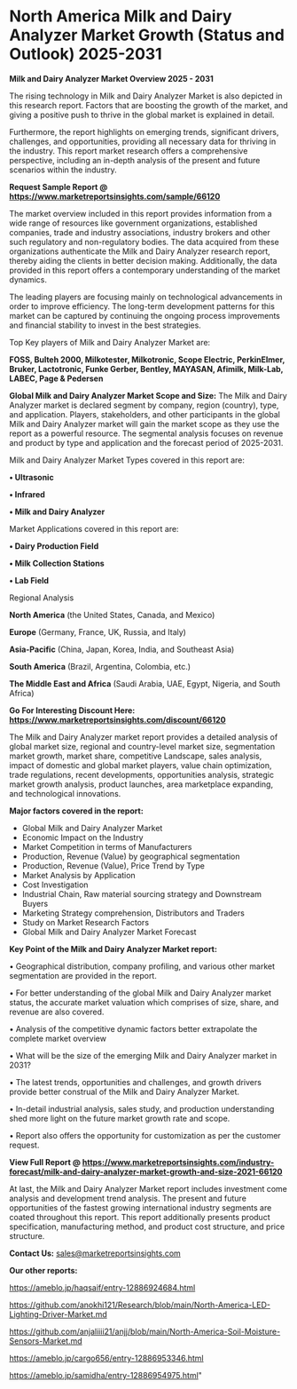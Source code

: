 # North America Milk and Dairy Analyzer Market Growth (Status and Outlook) 2025-2031

<Strong> Milk and Dairy Analyzer Market Overview 2025 - 2031</strong>

The rising technology in Milk and Dairy Analyzer Market is also depicted in this research report. Factors that are boosting the growth of the market, and giving a positive push to thrive in the global market is explained in detail.

Furthermore, the report highlights on emerging trends, significant drivers, challenges, and opportunities, providing all necessary data for thriving in the industry. This report market research offers a comprehensive perspective, including an in-depth analysis of the present and future scenarios within the industry.

<strong>Request Sample Report @ <a href=https://www.marketreportsinsights.com/sample/66120>https://www.marketreportsinsights.com/sample/66120</a></strong>

The market overview included in this report provides information from a wide range of resources like government organizations, established companies, trade and industry associations, industry brokers and other such regulatory and non-regulatory bodies. The data acquired from these organizations authenticate the Milk and Dairy Analyzer research report, thereby aiding the clients in better decision making. Additionally, the data provided in this report offers a contemporary understanding of the market dynamics.

The leading players are focusing mainly on technological advancements in order to improve efficiency. The long-term development patterns for this market can be captured by continuing the ongoing process improvements and financial stability to invest in the best strategies.

Top Key players of Milk and Dairy Analyzer Market are:

<strong>FOSS, Bulteh 2000, Milkotester, Milkotronic, Scope Electric, PerkinElmer, Bruker, Lactotronic, Funke Gerber, Bentley, MAYASAN, Afimilk, Milk-Lab, LABEC, Page & Pedersen</strong>

<strong><b>Global Milk and Dairy Analyzer Market Scope and Size:</b></strong>
The Milk and Dairy Analyzer market is declared segment by company, region (country), type, and application. Players, stakeholders, and other participants in the global Milk and Dairy Analyzer market will gain the market scope as they use the report as a powerful resource. The segmental analysis focuses on revenue and product by type and application and the forecast period of 2025-2031.

Milk and Dairy Analyzer Market Types covered in this report are:

<strong>• Ultrasonic

• Infrared

• Milk and Dairy Analyzer</strong>

Market Applications covered in this report are:

<strong>• Dairy Production Field

• Milk Collection Stations

• Lab Field</strong> 

Regional Analysis

<strong>North America</strong> (the United States, Canada, and Mexico)

<strong>Europe</strong> (Germany, France, UK, Russia, and Italy)

<strong>Asia-Pacific</strong> (China, Japan, Korea, India, and Southeast Asia)

<strong>South America</strong> (Brazil, Argentina, Colombia, etc.)

<strong>The Middle East and Africa</strong> (Saudi Arabia, UAE, Egypt, Nigeria, and South Africa)

<strong>Go For Interesting Discount Here: <a href=https://www.marketreportsinsights.com/discount/66120>https://www.marketreportsinsights.com/discount/66120</a></strong>

The Milk and Dairy Analyzer market report provides a detailed analysis of global market size, regional and country-level market size, segmentation market growth, market share, competitive Landscape, sales analysis, impact of domestic and global market players, value chain optimization, trade regulations, recent developments, opportunities analysis, strategic market growth analysis, product launches, area marketplace expanding, and technological innovations.

<strong><b>Major factors covered in the report:</b></strong>
<ul>
  <li>Global Milk and Dairy Analyzer Market </li>
  <li>Economic Impact on the Industry</li>
  <li>Market Competition in terms of Manufacturers</li>
  <li>Production, Revenue (Value) by geographical segmentation</li>
  <li>Production, Revenue (Value), Price Trend by Type</li>
  <li>Market Analysis by Application</li>
  <li>Cost Investigation</li>
  <li>Industrial Chain, Raw material sourcing strategy and Downstream Buyers</li>
  <li>Marketing Strategy comprehension, Distributors and Traders</li>
  <li>Study on Market Research Factors</li>
  <li>Global Milk and Dairy Analyzer Market Forecast</li>
</ul>

<strong><b>Key Point of the Milk and Dairy Analyzer Market report:</b></strong>

• Geographical distribution, company profiling, and various other market segmentation are provided in the report.

• For better understanding of the global Milk and Dairy Analyzer market status, the accurate market valuation which comprises of size, share, and revenue are also covered.

• Analysis of the competitive dynamic factors better extrapolate the complete market overview

• What will be the size of the emerging Milk and Dairy Analyzer market in 2031?

• The latest trends, opportunities and challenges, and growth drivers provide better construal of the Milk and Dairy Analyzer Market.

• In-detail industrial analysis, sales study, and production understanding shed more light on the future market growth rate and scope.

• Report also offers the opportunity for customization as per the customer request.

<strong><b>View Full Report @ <a href=https://www.marketreportsinsights.com/industry-forecast/milk-and-dairy-analyzer-market-growth-and-size-2021-66120>https://www.marketreportsinsights.com/industry-forecast/milk-and-dairy-analyzer-market-growth-and-size-2021-66120</a></b></strong>


At last, the Milk and Dairy Analyzer Market report includes investment come analysis and development trend analysis. The present and future opportunities of the fastest growing international industry segments are coated throughout this report. This report additionally presents product specification, manufacturing method, and product cost structure, and price structure.

<strong>Contact Us:</strong>
sales@marketreportsinsights.com

<strong>Our other reports:</strong>

<a href=https://ameblo.jp/haqsaif/entry-12886924684.html>https://ameblo.jp/haqsaif/entry-12886924684.html</a>

<a href=https://github.com/anokhi121/Research/blob/main/North-America-LED-Lighting-Driver-Market.md>https://github.com/anokhi121/Research/blob/main/North-America-LED-Lighting-Driver-Market.md</a>

<a href=https://github.com/anjaliiii21/anjj/blob/main/North-America-Soil-Moisture-Sensors-Market.md>https://github.com/anjaliiii21/anjj/blob/main/North-America-Soil-Moisture-Sensors-Market.md</a>

<a href=https://ameblo.jp/cargo656/entry-12886953346.html>https://ameblo.jp/cargo656/entry-12886953346.html</a>

<a href=https://ameblo.jp/samidha/entry-12886954975.html>https://ameblo.jp/samidha/entry-12886954975.html</a>"

